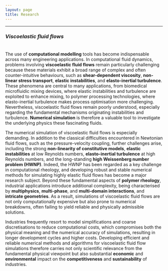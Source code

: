 ```yaml
---
layout: page
title: Research
---
```


---

### _Viscoelastic fluid flows_

<p style="margin-bottom:1cm;"></p>

The use of **computational modelling** tools has become indispensable across many engineering applications. In computational fluid dynamics, problems involving **viscoelastic fluid flows** remain particularly challenging because these materials exhibit a broad range of complex and often counter-intuitive behaviours, such as **shear-dependent viscosity**, **non-linear stress transport**, **elastic instabilities**, and **elasto-inertial turbulence**. These phenomena are central to many applications, from biomedical microfluidic mixing devices, where elastic instabilities and turbulence are exploited to enhance mixing, to polymer processing technologies, where elasto-inertial turbulence makes process optimisation more challenging. Nevertheless, viscoelastic fluid flows remain poorly understood, especially regarding the fundamental mechanisms originating instabilities and turbulence. **Numerical simulation** is therefore a valuable tool to investigate the underlying physics these fascinating fluids.

The numerical simulation of viscoelastic fluid flows is especially demanding. In addition to the classical difficulties encountered in Newtonian fluid flows, such as the pressure-velocity coupling, further challenges arise, including the strong **non-linearity of constitutive models**, **elastic instabilities** at low Reynolds numbers, **elasto-inertial turbulence** at high Reynolds numbers, and the long-standing **high Weissenberg number problem (HWNP)**. Indeed, the HWNP has been regarded as a key challenge in computational rheology, and developing robust and stable numerical methods for simulating highly elastic fluid flows has become a major research subject. Beyond these fundamental aspects of **polymer rheology**, industrial applications introduce additional complexity, being characterised by **multiphysics**, **multi-phase**, and **multi-domain interactions**, and **intricate geometries**. As a result, simulations of viscoelastic fluid flows are not only computationally expensive but also prone to numerical breakdowns, often failing to yield reliable and physically admissible solutions.

Industries frequently resort to model simplifications and coarse discretisations to reduce computational costs, which compromises both the physical meaning and the numerical accuracy of simulations, resulting in longer development cycles and higher costs. Developing efficient and reliable numerical methods and algorithms for viscoelastic fluid flow simulations therefore carries not only scientific relevance from the fundamental physical viewpoint but also substantial **economic** and **environmental** impact on the **competitiveness** and **sustainability** of industries.
